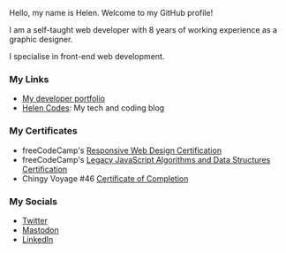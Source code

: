 Hello, my name is Helen. Welcome to my GitHub profile!

I am a self-taught web developer with 8 years of working experience as a graphic designer.

I specialise in front-end web development.

### My Links

- [My developer portfolio](https://helenclx.github.io/)
- [Helen Codes](https://helenclx.github.io/blog/): My tech and coding blog

### My Certificates

- freeCodeCamp's [Responsive Web Design Certification](https://www.freecodecamp.org/certification/helenclx/responsive-web-design)
- freeCodeCamp's [Legacy JavaScript Algorithms and Data Structures Certification](https://www.freecodecamp.org/certification/helenclx/javascript-algorithms-and-data-structures)
- Chingy Voyage #46 [Certificate of Completion](https://helenclx.github.io/assets/documents/Chingu-Voyage46-Completion-Cert.pdf)

### My Socials

- [Twitter](https://twitter.com/helen_clx)
- [Mastodon](https://tech.lgbt/@helenclx)
- [LinkedIn](https://www.linkedin.com/in/helenclx/)
